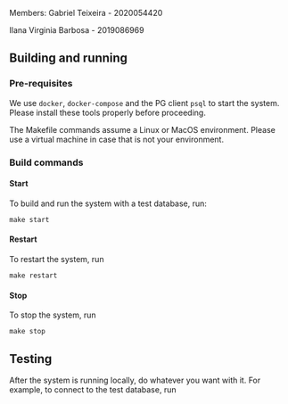 Members:
Gabriel Teixeira - 2020054420

Ilana Virginia Barbosa - 2019086969

## Building and running

### Pre-requisites

We use `docker`, `docker-compose` and the PG client `psql` to start the
system. Please install these tools properly before proceeding.

The Makefile commands assume a Linux or MacOS environment. Please use a virtual
machine in case that is not your environment.

### Build commands

#### Start

To build and run the system with a test database, run:

```shell
make start
```

#### Restart

To restart the system, run

```shell
make restart
```

#### Stop

To stop the system, run

```shell
make stop
```

## Testing

After the system is running locally, do whatever you want with it. For example,
to connect to the test database, run
